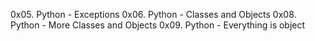 0x05. Python - Exceptions
0x06. Python - Classes and Objects
0x08. Python - More Classes and Objects
0x09. Python - Everything is object
